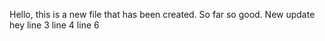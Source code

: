 Hello, this is a new file that has been created. So far so good.
New update
hey
line 3
line 4
line 6